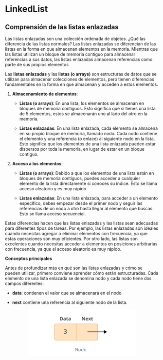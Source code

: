 # LinkedList

## Comprensión de las listas enlazadas

Las listas enlazadas son una colección ordenada de objetos. ¿Qué las diferencia de las listas normales? Las listas enlazadas se diferencian de las listas en la forma en que almacenan elementos en la memoria. Mientras que las listas utilizan un bloque de memoria contiguo para almacenar referencias a sus datos, las listas enlazadas almacenan referencias como parte de sus propios elementos

Las **listas enlazadas** y las **listas (o arrays)** son estructuras de datos que se utilizan para almacenar colecciones de elementos, pero tienen diferencias fundamentales en la forma en que almacenan y acceden a estos elementos.

1. **Almacenamiento de elementos**:

   - **Listas (o arrays)**: En una lista, los elementos se almacenan en bloques de memoria contiguos. Esto significa que si tienes una lista de 5 elementos, estos se almacenarán uno al lado del otro en la memoria.

   - **Listas enlazadas**: En una lista enlazada, cada elemento se almacena en su propio bloque de memoria, llamado nodo. Cada nodo contiene el elemento y una referencia (o enlace) al siguiente nodo en la lista. Esto significa que los elementos de una lista enlazada pueden estar dispersos por toda la memoria, en lugar de estar en un bloque contiguo.

2. **Acceso a los elementos**:

   - **Listas (o arrays)**: Debido a que los elementos de una lista están en bloques de memoria contiguos, puedes acceder a cualquier elemento de la lista directamente si conoces su índice. Esto se llama acceso aleatorio y es muy rápido.

   - **Listas enlazadas**: En una lista enlazada, para acceder a un elemento específico, debes empezar desde el primer nodo y seguir las referencias de un nodo a otro hasta llegar al elemento que buscas. Esto se llama acceso secuencial.

Estas diferencias hacen que las listas enlazadas y las listas sean adecuadas para diferentes tipos de tareas. Por ejemplo, las listas enlazadas son ideales cuando necesitas agregar o eliminar elementos con frecuencia, ya que estas operaciones son muy eficientes. Por otro lado, las listas son excelentes cuando necesitas acceder a elementos en posiciones arbitrarias con frecuencia, ya que el acceso aleatorio es muy rápido.

**Conceptos principales**

Antes de profundizar más en qué son las listas enlazadas y cómo se pueden utilizar, primero conviene aprender cómo están estructuradas. Cada elemento de una lista enlazada se denomina nodo y cada nodo tiene dos campos diferentes:

- **data**: contienen el valor que se almacenará en el nodo.

- **next** contiene una referencia al siguiente nodo de la lista.

<p align="center">
  <img src="../../docs/linkedlist/qa_1.png" alt="Big O notation">
</p>
